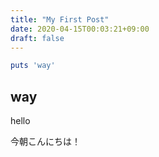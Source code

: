 ```yaml
---
title: "My First Post"
date: 2020-04-15T00:03:21+09:00
draft: false
---
```


```ruby
puts 'way'
```

## way
hello

今朝こんにちは！

